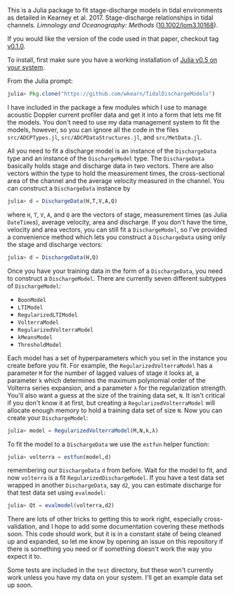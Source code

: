 This is a Julia package to fit stage-discharge models in tidal environments as detailed in Kearney et al. 2017. Stage-discharge relationships in tidal channels. *Limnology and Oceanography: Methods* ([10.1002/lom3.10168](http://dx.doi.org/10.1002/lom3.10168)).

If you would like the version of the code used in that paper, checkout tag [v0.1.0](https://github.com/wkearn/TidalDischargeModels.jl/tree/v0.1.0).

To install, first make sure you have a working installation of [Julia v0.5 on your system](http://julialang.org/downloads/).

From the Julia prompt:

```julia
julia> Pkg.clone("https://github.com/wkearn/TidalDischargeModels")
```

I have included in the package a few modules which I use to manage acoustic Doppler current profiler data and get it into a form that lets me fit the models. You don't need to use my data management system to fit the models, however, so you can ignore all the code in the files `src/ADCPTypes.jl`, `src/ADCPDataStructures.jl`, and `src/MetData.jl`.

All you need to fit a discharge model is an instance of the `DischargeData` type and an instance of the `DischargeModel` type. The `DischargeData` basically holds stage and discharge data in two vectors. There are also vectors within the type to hold the measurement times, the cross-sectional area of the channel and the average velocity measured in the channel. You can construct a `DischargeData` instance by

```julia
julia> d = DischargeData(H,T,V,A,Q)
```

where `H`, `T`, `V`, `A`, and `Q` are the vectors of stage, measurement times (as Julia `DateTime`s), average velocity, area and discharge. If you don't have the time, velocity and area vectors, you can still fit a `DischargeModel`, so I've provided a convenience method which lets you construct a `DischargeData` using only the stage and discharge vectors:

```julia
julia> d = DischargeData(H,Q)
```

Once you have your training data in the form of a `DischargeData`, you need to construct a `DischargeModel`. There are currently seven different subtypes of `DischargeModel`:

- `BoonModel`
- `LTIModel`
- `RegularizedLTIModel`
- `VolterraModel`
- `RegularizedVolterraModel`
- `kMeansModel`
- `ThresholdModel`

Each model has a set of hyperparameters which you set in the instance you create before you fit. For example, the `RegularizedVolterraModel` has a parameter `M` for the number of lagged values of stage it looks at, a parameter `k` which determines the maximum polynomial order of the Volterra series expansion, and a parameter `λ` for the regularization strength. You'll also want a guess at the size of the training data set, `N`. It isn't critical if you don't know it at first, but creating a `RegularizedVolterraModel` will allocate enough memory to hold a training data set of size `N`. Now you can create your `DischargeModel`:

```julia
julia> model = RegularizedVolterraModel(M,N,k,λ)
```

To fit the model to a `DischargeData` we use the `estfun` helper function:

```julia
julia> volterra = estfun(model,d)
```

remembering our `DischargeData` `d` from before. Wait for the model to fit, and now `volterra` is a fit `RegularizedDischargeModel`. If you have a test data set wrapped in another `DischargeData`, say `d2`, you can estimate discharge for that test data set using `evalmodel`:

```julia
julia> Qt = evalmodel(volterra,d2)
```

There are lots of other tricks to getting this to work right, especially cross-validation, and I hope to add some documentation covering these methods soon. This code should work, but it is in a constant state of being cleaned up and expanded, so let me know by opening an issue on this repository if there is something you need or if something doesn't work the way you expect it to.

Some tests are included in the `test` directory, but these won't currently work unless you have my data on your system. I'll get an example data set up soon.
